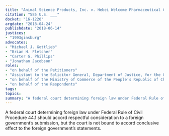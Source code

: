 ```yaml
---
title: "Animal Science Products, Inc. v. Hebei Welcome Pharmaceutical Co."
citation: "585 U.S. ___"
docket: "16-1220"
argdate: "2018-04-24"
publishdate: "2018-06-14"
justices:
- "1993ginsburg"
advocates:
- "Michael J. Gottlieb"
- "Brian H. Fletcher"
- "Carter G. Phillips"
- "Jonathan Jacobson"
roles:
- "on behalf of the Petitioners"
- "Assistant to the Solicitor General, Department of Justice, for the United States, as amicus curiae, supporting the Petitioners"
- "on behalf of the Ministry of Commerce of the People’s Republic of China, as amicus curiae, in support of the Respondents"
- "on behalf of the Respondents"
tags:
topics:
summary: "A federal court determining foreign law under Federal Rule of Civil Procedure 44.1 should accord respectful consideration to a foreign government’s submission, but the court is not bound to accord conclusive effect to the foreign government’s statements."
---
```

A federal court determining foreign law under Federal Rule of Civil Procedure 44.1 should accord respectful consideration to a foreign government’s submission, but the court is not bound to accord conclusive effect to the foreign government’s statements.

